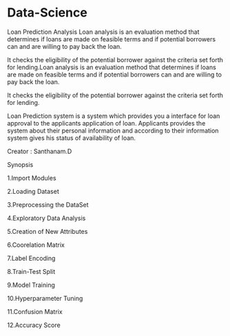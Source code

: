 # Data-Science
Loan Prediction Analysis
Loan analysis is an evaluation method that determines if loans are made on feasible terms and if potential borrowers can and are willing to pay back the loan.

It checks the eligibility of the potential borrower against the criteria set forth for lending.Loan analysis is an evaluation method that determines if loans are made on feasible terms and if potential borrowers can and are willing to pay back the loan.

It checks the eligibility of the potential borrower against the criteria set forth for lending.

Loan Prediction system is a system which provides you a interface for loan approval to the applicants application of loan. Applicants provides the system about their personal information and according to their information system gives his status of availability of loan.

Creator : Santhanam.D

Synopsis

1.Import Modules

2.Loading Dataset

3.Preprocessing the DataSet

4.Exploratory Data Analysis

5.Creation of New Attributes

6.Coorelation Matrix

7.Label Encoding

8.Train-Test Split

9.Model Training

10.Hyperparameter Tuning

11.Confusion Matrix

12.Accuracy Score
